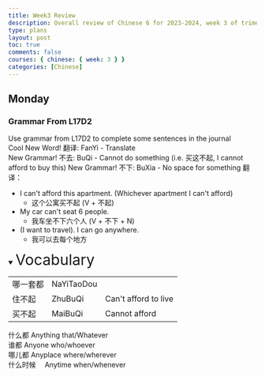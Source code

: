 ```yaml
---
title: Week3 Review
description: Overall review of Chinese 6 for 2023-2024, week 3 of trimester 3
type: plans
layout: post
toc: true
comments: false
courses: { chinese: { week: 3 } }
categories: [Chinese]
---
```

## Monday
### Grammar From L17D2
Use grammar from L17D2 to complete some sentences in the journal  
Cool New Word! 翻译: FanYi - Translate  
New Grammar! 不去: BuQi - Cannot do something (i.e. 买这不起, I cannot afford to buy this)
New Grammar! 不下: BuXia - No space for something
翻译：
- I can't afford this apartment. (Whichever apartment I can't afford)
  - 这个公寓买不起 (V + 不起)
- My car can't seat 6 people.
  - 我车坐不下六个人 (V + 不下 + N)
- (I want to travel). I can go anywhere.
  - 我可以去每个地方

<details open>
<summary><text style="font-size:30px">Vocabulary</text></summary>
<table class="c3Table">
<tr>
    <td>哪一套都</td>
    <td>NaYiTaoDou</td>
    <td></td>
</tr>
<tr>
    <td>住不起</td>
    <td>ZhuBuQi</td>
    <td>Can't afford to live</td>
</tr>
<tr>
    <td>买不起</td>
    <td>MaiBuQi</td>
    <td>Cannot afford</td>
</tr>
</table></details>

什么都 Anything that/Whatever  
谁都 Anyone who/whoever  
哪儿都 Anyplace where/wherever  
什么时候　 Anytime when/whenever 